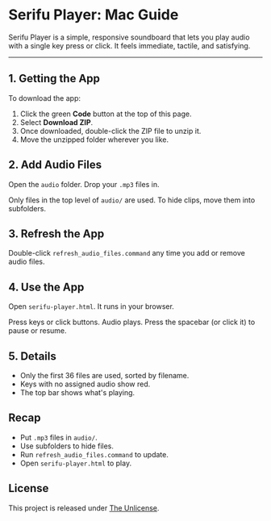 # Serifu Player: Mac Guide

Serifu Player is a simple, responsive soundboard that lets you play audio with a single key press or click. It feels immediate, tactile, and satisfying.

---

## 1. Getting the App

To download the app:

1. Click the green **Code** button at the top of this page.
2. Select **Download ZIP**.
3. Once downloaded, double-click the ZIP file to unzip it.
4. Move the unzipped folder wherever you like.

## 2. Add Audio Files

Open the `audio` folder. Drop your `.mp3` files in.

Only files in the top level of `audio/` are used. To hide clips, move them into subfolders.

## 3. Refresh the App

Double-click `refresh_audio_files.command` any time you add or remove audio files.

## 4. Use the App

Open `serifu-player.html`. It runs in your browser.

Press keys or click buttons. Audio plays. Press the spacebar (or click it) to pause or resume.

## 5. Details

- Only the first 36 files are used, sorted by filename.
- Keys with no assigned audio show red.
- The top bar shows what's playing.

## Recap

- Put `.mp3` files in `audio/`.
- Use subfolders to hide files.
- Run `refresh_audio_files.command` to update.
- Open `serifu-player.html` to play.

## License

This project is released under [The Unlicense](http://unlicense.org/).
